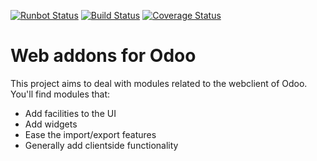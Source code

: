 [![Runbot Status](https://runbot.odoo-community.org/runbot/badge/flat/162/11.0.svg)](https://runbot.odoo-community.org/runbot/repo/github-com-oca-web-162)
[![Build Status](https://travis-ci.org/OCA/web.svg?branch=11.0)](https://travis-ci.org/OCA/web)
[![Coverage Status](https://coveralls.io/repos/OCA/web/badge.png?branch=11.0)](https://coveralls.io/r/OCA/web?branch=11.0)

Web addons for Odoo
===================

This project aims to deal with modules related to the webclient of Odoo. You'll find modules that:

- Add facilities to the UI
- Add widgets
- Ease the import/export features
- Generally add clientside functionality


